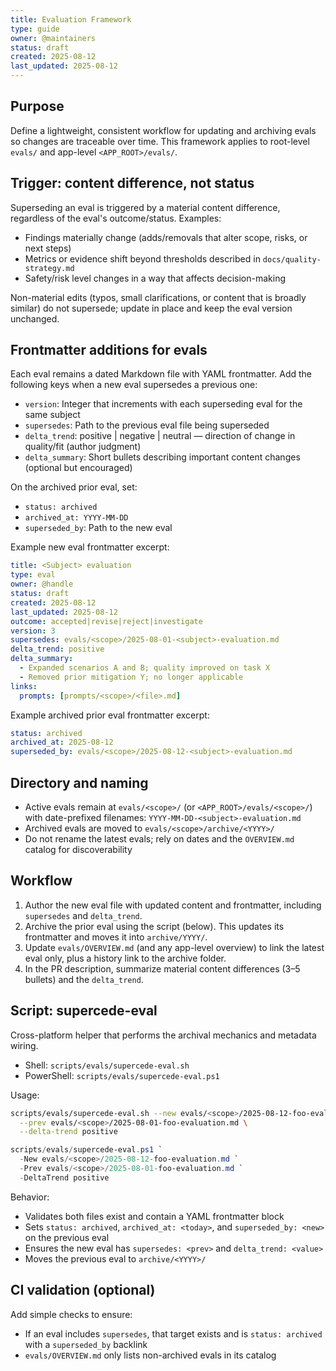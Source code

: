 ```yaml
---
title: Evaluation Framework
type: guide
owner: @maintainers
status: draft
created: 2025-08-12
last_updated: 2025-08-12
---
```


## Purpose

Define a lightweight, consistent workflow for updating and archiving evals so changes are traceable over time. This framework applies to root-level `evals/` and app-level `<APP_ROOT>/evals/`.

## Trigger: content difference, not status

Superseding an eval is triggered by a material content difference, regardless of the eval's outcome/status. Examples:

- Findings materially change (adds/removals that alter scope, risks, or next steps)
- Metrics or evidence shift beyond thresholds described in `docs/quality-strategy.md`
- Safety/risk level changes in a way that affects decision-making

Non-material edits (typos, small clarifications, or content that is broadly similar) do not supersede; update in place and keep the eval version unchanged.

## Frontmatter additions for evals

Each eval remains a dated Markdown file with YAML frontmatter. Add the following keys when a new eval supersedes a previous one:

- `version`: Integer that increments with each superseding eval for the same subject
- `supersedes`: Path to the previous eval file being superseded
- `delta_trend`: positive | negative | neutral — direction of change in quality/fit (author judgment)
- `delta_summary`: Short bullets describing important content changes (optional but encouraged)

On the archived prior eval, set:

- `status: archived`
- `archived_at: YYYY-MM-DD`
- `superseded_by`: Path to the new eval

Example new eval frontmatter excerpt:

```yaml
title: <Subject> evaluation
type: eval
owner: @handle
status: draft
created: 2025-08-12
last_updated: 2025-08-12
outcome: accepted|revise|reject|investigate
version: 3
supersedes: evals/<scope>/2025-08-01-<subject>-evaluation.md
delta_trend: positive
delta_summary:
  - Expanded scenarios A and B; quality improved on task X
  - Removed prior mitigation Y; no longer applicable
links:
  prompts: [prompts/<scope>/<file>.md]
```

Example archived prior eval frontmatter excerpt:

```yaml
status: archived
archived_at: 2025-08-12
superseded_by: evals/<scope>/2025-08-12-<subject>-evaluation.md
```

## Directory and naming

- Active evals remain at `evals/<scope>/` (or `<APP_ROOT>/evals/<scope>/`) with date-prefixed filenames: `YYYY-MM-DD-<subject>-evaluation.md`
- Archived evals are moved to `evals/<scope>/archive/<YYYY>/`
- Do not rename the latest evals; rely on dates and the `OVERVIEW.md` catalog for discoverability

## Workflow

1) Author the new eval file with updated content and frontmatter, including `supersedes` and `delta_trend`.
2) Archive the prior eval using the script (below). This updates its frontmatter and moves it into `archive/YYYY/`.
3) Update `evals/OVERVIEW.md` (and any app-level overview) to link the latest eval only, plus a history link to the archive folder.
4) In the PR description, summarize material content differences (3–5 bullets) and the `delta_trend`.

## Script: supercede-eval

Cross-platform helper that performs the archival mechanics and metadata wiring.

- Shell: `scripts/evals/supercede-eval.sh`
- PowerShell: `scripts/evals/supercede-eval.ps1`

Usage:

```bash
scripts/evals/supercede-eval.sh --new evals/<scope>/2025-08-12-foo-evaluation.md \
  --prev evals/<scope>/2025-08-01-foo-evaluation.md \
  --delta-trend positive
```

```powershell
scripts/evals/supercede-eval.ps1 `
  -New evals/<scope>/2025-08-12-foo-evaluation.md `
  -Prev evals/<scope>/2025-08-01-foo-evaluation.md `
  -DeltaTrend positive
```

Behavior:

- Validates both files exist and contain a YAML frontmatter block
- Sets `status: archived`, `archived_at: <today>`, and `superseded_by: <new>` on the previous eval
- Ensures the new eval has `supersedes: <prev>` and `delta_trend: <value>`
- Moves the previous eval to `archive/<YYYY>/`

## CI validation (optional)

Add simple checks to ensure:

- If an eval includes `supersedes`, that target exists and is `status: archived` with a `superseded_by` backlink
- `evals/OVERVIEW.md` only lists non-archived evals in its catalog


